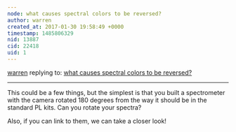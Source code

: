 ```yaml
---
node: what causes spectral colors to be reversed?  
author: warren
created_at: 2017-01-30 19:58:49 +0000
timestamp: 1485806329
nid: 13887
cid: 22418
uid: 1
---
```




[warren](../profile/warren) replying to: [what causes spectral colors to be reversed?  ](../notes/vgoebel/01-28-2017/what-causes-spectral-colors-to-be-reversed)

----
This could be a few things, but the simplest is that you built a spectrometer with the camera rotated 180 degrees from the way it should be in the standard PL kits. Can you rotate your spectra?

Also, if you can link to them, we can take a closer look!